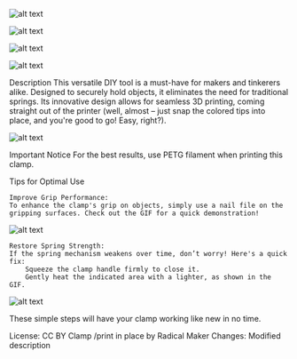 ![alt text](https://makerworld.bblmw.com/makerworld/model/DSM00000001002584/design/2025-01-17_12ae7b2b4c145.webp?x-oss-process=image/resize,w_1000/format,webp)


![alt text](https://makerworld.bblmw.com/makerworld/model/DSM00000001002584/design/2025-01-17_4d8d077f37dd4.gif?x-oss-process=image/resize,w_400/format,jpeg)


![alt text](https://makerworld.bblmw.com/makerworld/model/DSM00000001002584/design/2025-01-17_798cb91731fe7.webp?x-oss-process=image/resize,w_400/format,webp)



![alt text]()

Description
This versatile DIY tool is a must-have for makers and tinkerers alike. Designed to securely hold objects, it eliminates the need for traditional springs. Its innovative design allows for seamless 3D printing, coming straight out of the printer (well, almost – just snap the colored tips into place, and you're good to go! Easy, right?).


![alt text](https://makerworld.bblmw.com/makerworld/model/DSM00000001002584/design/16bd3c3c-cab6-428e-9e7e-d87eb9520113.gif?x-oss-process=image/format,webp)
 

Important Notice
For the best results, use PETG filament when printing this clamp.

Tips for Optimal Use

    Improve Grip Performance:
    To enhance the clamp's grip on objects, simply use a nail file on the gripping surfaces. Check out the GIF for a quick demonstration!

![alt text](https://makerworld.bblmw.com/makerworld/model/DSM00000001002584/design/5f0353f7-62b7-47cb-8a2e-5c51f54b42a2.gif?x-oss-process=image/format,webp)


    
    Restore Spring Strength:
    If the spring mechanism weakens over time, don’t worry! Here's a quick fix:
        Squeeze the clamp handle firmly to close it.
        Gently heat the indicated area with a lighter, as shown in the GIF.

 ![alt text](https://makerworld.bblmw.com/makerworld/model/DSM00000001002584/design/cc8e6921-da9d-4412-90ae-a826ff9ef27a.gif?x-oss-process=image/format,webp)


These simple steps will have your clamp working like new in no time.

License: CC BY Clamp /print in place by Radical Maker
Changes: Modified description
